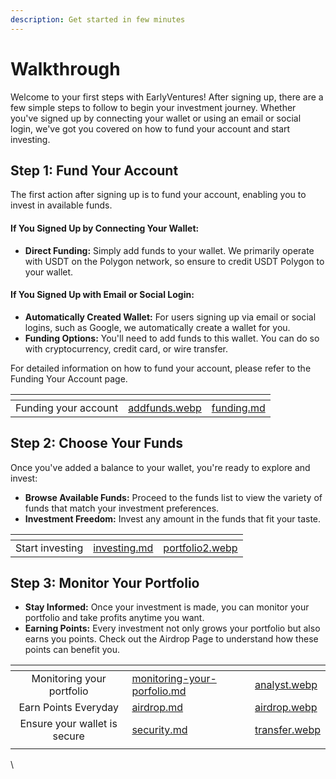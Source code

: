 ```yaml
---
description: Get started in few minutes
---
```


# Walkthrough

Welcome to your first steps with EarlyVentures! After signing up, there are a few simple steps to follow to begin your investment journey. Whether you've signed up by connecting your wallet or using an email or social login, we've got you covered on how to fund your account and start investing.

## Step 1: Fund Your Account

The first action after signing up is to fund your account, enabling you to invest in available funds.

#### If You Signed Up by Connecting Your Wallet:

* **Direct Funding:** Simply add funds to your wallet. We primarily operate with USDT on the Polygon network, so ensure to credit USDT Polygon to your wallet.

#### If You Signed Up with Email or Social Login:

* **Automatically Created Wallet:** For users signing up via email or social logins, such as Google, we automatically create a wallet for you.
* **Funding Options:** You'll need to add funds to this wallet. You can do so with cryptocurrency, credit card, or wire transfer.

For detailed information on how to fund your account, please refer to the Funding Your Account page.

<table data-view="cards"><thead><tr><th align="center"></th><th data-hidden data-card-cover data-type="files"></th><th data-hidden data-card-target data-type="content-ref"></th></tr></thead><tbody><tr><td align="center">Funding your account</td><td><a href="../../.gitbook/assets/addfunds.webp">addfunds.webp</a></td><td><a href="funding.md">funding.md</a></td></tr></tbody></table>



## Step 2: Choose Your Funds

Once you've added a balance to your wallet, you're ready to explore and invest:

* **Browse Available Funds:** Proceed to the funds list to view the variety of funds that match your investment preferences.
* **Investment Freedom:** Invest any amount in the funds that fit your taste.

<table data-view="cards"><thead><tr><th align="center"></th><th data-hidden data-card-target data-type="content-ref"></th><th data-hidden data-card-cover data-type="files"></th></tr></thead><tbody><tr><td align="center">Start investing</td><td><a href="investing.md">investing.md</a></td><td><a href="../../.gitbook/assets/portfolio2.webp">portfolio2.webp</a></td></tr></tbody></table>

## Step 3: Monitor Your Portfolio

* **Stay Informed:** Once your investment is made, you can monitor your portfolio and take profits anytime you want.
* **Earning Points:** Every investment not only grows your portfolio but also earns you points. Check out the Airdrop Page to understand how these points can benefit you.

<table data-view="cards"><thead><tr><th align="center"></th><th data-hidden data-card-target data-type="content-ref"></th><th data-hidden data-card-cover data-type="files"></th></tr></thead><tbody><tr><td align="center">Monitoring your portfolio</td><td><a href="monitoring-your-porfolio.md">monitoring-your-porfolio.md</a></td><td><a href="../../.gitbook/assets/analyst.webp">analyst.webp</a></td></tr><tr><td align="center">Earn Points Everyday</td><td><a href="../../token/airdrop.md">airdrop.md</a></td><td><a href="../../.gitbook/assets/airdrop.webp">airdrop.webp</a></td></tr><tr><td align="center">Ensure your wallet is secure</td><td><a href="security.md">security.md</a></td><td><a href="../../.gitbook/assets/transfer.webp">transfer.webp</a></td></tr><tr><td align="center"></td><td></td><td></td></tr></tbody></table>

\
















